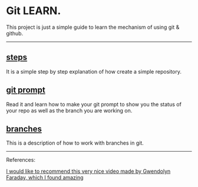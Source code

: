 # Git LEARN.
This project is just a simple guide to learn the mechanism of using git & github.
___
## [steps](steps.md)
It is a simple step by step explanation of how create a simple repository.
## [git prompt](prompt.md)
Read it and learn how to make your git prompt to show you the status of
your repo as well as the branch you are working on.
## [branches](branches.md)
This is a description of how to work with branches in git.
___
References:

[I would like to recommend this very nice video made by Gwendolyn Faraday, which I found amazing](https://www.youtube.com/watch?v=RGOj5yH7evk&ab_channel=freeCodeCamp.org)